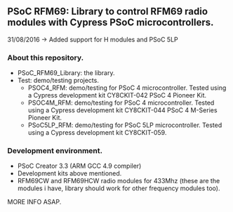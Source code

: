## PSoC RFM69: Library to control RFM69 radio modules with Cypress PSoC microcontrollers. ##

31/08/2016 -> Added support for H modules and PSoC 5LP

### About this repository. ###
* PSoC_RFM69_Library: the library.
* Test: demo/testing projects.
	* PSOC4_RFM: demo/testing for PSoC 4 microcontroller. Tested using a Cypress development kit CY8CKIT-042 PSoC 4 Pioneer Kit.
	* PSOC4M_RFM: demo/testing for PSoC 4 microcontroller. Tested using a Cypress development kit CY8CKIT-044 PSoC 4 M-Series Pioneer Kit.
	* PSoC5LP_RFM: demo/testing for PSoC 5LP microcontroller. Tested using a Cypress development kit CY8CKIT-059.


### Development environment. ###
* PSoC Creator 3.3 (ARM GCC 4.9 compiler)
* Development kits above mentioned.
* RFM69CW and RFM69HCW radio modules for 433Mhz (these are the modules i have, library should work for other frequency modules too).

MORE INFO ASAP.